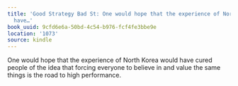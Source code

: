 ```yaml
---
title: 'Good Strategy Bad St: One would hope that the experience of North Korea would
  have…'
book_uuid: 9cfd6e6a-50bd-4c54-b976-fcf4fe3bbe9e
location: '1073'
source: kindle
---
```


One would hope that the experience of North Korea would have cured people of the idea that forcing everyone to believe in and value the same things is the road to high performance.